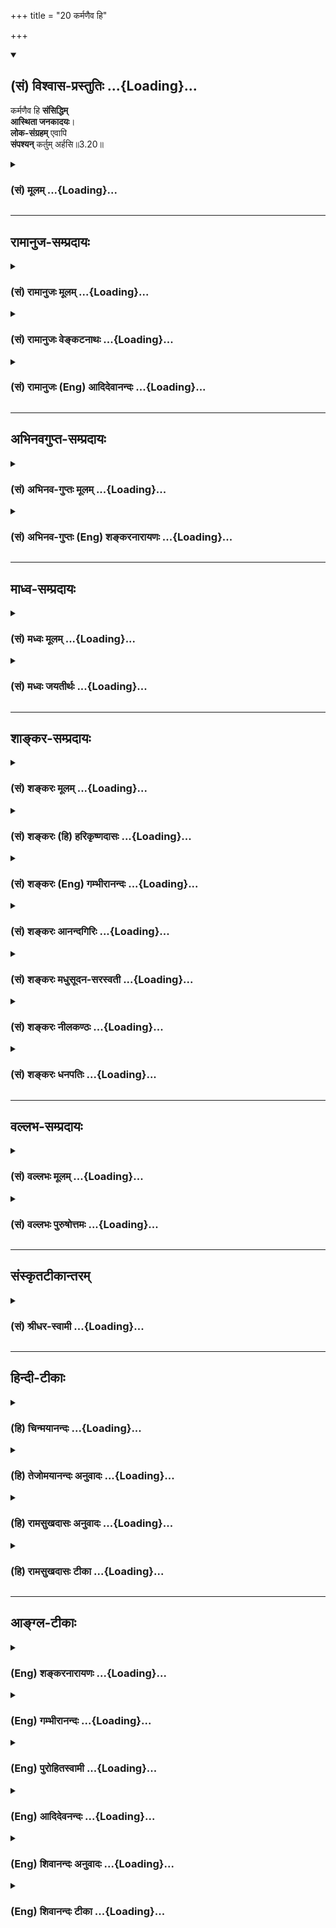 +++
title = "20 कर्मणैव हि"

+++
<div class="js_include" newlevelforh1="2" title="(सं) विश्वास-प्रस्तुतिः" unfilled url="/mahAbhAratam/vyAsaH/shlokashaH/06-bhIShma-parva/03-bhagavad-gItA-parva/saMskRtam/vishvAsa-prastutiH/03_karma-yogaH/20_karmaNaiva_hi.md">
<details open><summary><h2>(सं) विश्वास-प्रस्तुतिः ...{Loading}...</h2></summary>

कर्मणैव हि **संसिद्धिम्**  
**आस्थिता जनकादयः**।  
**लोक-संग्रहम्** एवापि  
**संपश्यन्** कर्तुम् अर्हसि॥3.20॥
</details>
</div>
<div class="js_include collapsed" newlevelforh1="3" title="(सं) मूलम्" unfilled url="/mahAbhAratam/vyAsaH/shlokashaH/06-bhIShma-parva/03-bhagavad-gItA-parva/saMskRtam/mUlam/03_karma-yogaH/20_karmaNaiva_hi.md">
<details><summary><h3>(सं) मूलम् ...{Loading}...</h3></summary>

कर्मणैव हि संसिद्धिमास्थिता जनकादयः।  
लोकसंग्रहमेवापि संपश्यन्कर्तुमर्हसि।।3.20।।
</details>
</div>


_________________
## रामानुज-सम्प्रदायः
<div class="js_include collapsed" newlevelforh1="3" title="(सं) रामानुजः मूलम्" unfilled url="/mahAbhAratam/vyAsaH/shlokashaH/06-bhIShma-parva/03-bhagavad-gItA-parva/saMskRtam/rAmAnujaH/mUlam/03_karma-yogaH/20_karmaNaiva_hi.md">
<details><summary><h3>(सं) रामानुजः मूलम् ...{Loading}...</h3></summary>

।।3.20।। यतो ज्ञानयोगाधिकारिणः अपि कर्मयोग एव आत्मदर्शने श्रेयान् अत एव
हि **जनकादयो** राजर्षयो ज्ञानिनाम् अग्रेसराः कर्मयोगेन **एव संसिद्धिम्
आस्थिताः** आत्मानं प्राप्तवन्तः। एवं प्रथमं मुमुक्षोः ज्ञानयोगानर्हतया
कर्मयोगाधिकारिणः कर्मयोग एव कार्यः इत्युक्त्वा ज्ञानयोगाधिकारिणः अपि
ज्ञानयोगात् कर्मयोग एव श्रेयान् इति सहेतुकम् उक्तम्। इदानीं शिष्टतया
व्यपदेश्यस्य सर्वथा कर्मयोग एव कार्य इति उच्यते **लोकसंग्रहं पश्यन् अपि
कर्म एव कर्तुम् अर्हसि।**

</details>
</div>
<div class="js_include collapsed" newlevelforh1="3" title="(सं) रामानुजः वेङ्कटनाथः" unfilled url="/mahAbhAratam/vyAsaH/shlokashaH/06-bhIShma-parva/03-bhagavad-gItA-parva/saMskRtam/rAmAnujaH/venkaTanAthaH/03_karma-yogaH/20_karmaNaiva_hi.md">
<details><summary><h3>(सं) रामानुजः वेङ्कटनाथः ...{Loading}...</h3></summary>

  
  
।।3.20।। कर्मयोगस्य ज्यायस्त्वं शिष्टानुष्ठानेनोदाह्रियते
कर्मणैवेति। हिशब्दसूचितं ज्ञानयोगाधिकारं दर्शयति राजर्षयो
ज्ञानिनामग्रेसरा इति। राजानो हि विस्तीर्णागाधमनसः तत्रापि
ऋषित्वादतीन्द्रियार्थद्रष्टारः तत्राप्यात्मविदः तत्रापि
निसर्गनिगृहीतेन्द्रियत्वात् प्रकृष्टोत्पत्तिकसत्त्वादिना च तेषामग्रगण्या
इत्यर्थः। कर्मणैव इत्येवकारो ज्ञानयोगशक्तस्यापि कर्मयोगानुपरतिपरः।
संसिद्धिशब्दस्य परमाप्नोतीत्युक्तनिदर्शनपरत्वात्आत्मानं प्राप्तवन्त
इत्युक्तम्। एवं च सति कर्मणैवेति
पूर्वप्रसक्तज्ञानयोगनैरपेक्ष्यपरमवधारणमप्युपपन्नं भवति।
उत्तरसङ्गत्यर्थमुक्तं सङ्ग्रहेणोद्गृह्णाति एवमिति। इदानीं
इत्यनेनलोकसङ्ग्रहं इत्यादिकंविद्वान्युक्तः समाचरन् 3।26
इत्यन्तमविच्छिन्नम्। सर्वथेति। लोकरक्षार्थं लोकोपप्लवजनितस्वपापेन
ज्ञानयोगादपि प्रच्यावकेनोभयभ्रष्टत्वपरिहारार्थं चेत्यर्थः। लोकसङ्ग्रहमपि
इत्यन्वये लोकसङ्ग्रहस्याप्रधानता प्रतीयेत पश्यन्नपीत्युक्ते तु
कर्मकर्तव्यतायां पूर्वोक्तहेतुभ्यो लोकसङ्ग्रहस्याधिक्यं
द्योत्येतेत्ययमन्वय उक्तः। एवकारो ज्ञानयोगव्यवच्छेदाय
कर्तुमेवार्हसीत्यन्वेतव्य इत्यभिप्रायेणोक्तं कर्मैव कर्तुमर्हसीति।
यद्वालोकसङ्ग्रहमेव इत्येवकारो लोकसङ्ग्रहस्य नैरपेक्ष्यपरःकर्मैव इति तु
प्रकरणापन्नमुक्तम्। अर्हसि इत्यनेन कर्मयोगैकानुष्ठानकारणमर्जुनस्य
वैशिष्ट्यं द्योत्यते। श्रेष्ठ इति। प्रशस्यस्य श्रः अष्टा.4।3।60
इत्यनुशासनात्प्रशस्यतम इत्यर्थः। तच्चास्य
प्रशस्यतमत्वमनुष्ठातॄणामनुविधेयानुष्ठानत्वोपयोगीति मत्वातानकृत्स्नविदो
मन्दान् कृत्स्नविन्न विचालयेत् 3।29 इति वक्ष्यमाणं
चानुसन्धायकृत्स्नशास्त्रज्ञतयाऽनुष्ठातृतया च प्रथित इत्युक्तम्।
अकृत्स्नविदोऽनुष्ठातुः कृत्स्नवित्त्वेऽप्यननुष्ठातुरुभयाकारवत्त्वेऽपि
अप्रसिद्धस्यानुविधेयानुष्ठानता नास्तीति तद्व्यवच्छेदाय पदत्रयम्। स
यत्प्रमाणं कुरुते इत्यत्रस यच्छास्त्रं प्रमाणीकरोति तदनुवर्तते लोकः
इत्यस्मिन्नर्थे तदनुवर्तनस्यतदर्थानुष्ठानरूपत्वादर्थतः पुनरुक्तिः
स्यात्। कुरुत इति चैतद्बुध्यत इत्यस्मिन्नर्थे नेतव्यम्। लोकसंग्रहमेवापि
सम्पश्यन् कर्तुमर्हसि इति पूर्ववाक्ये चकर्तुमर्हसि
इत्येतावन्मात्रमुक्तम् श्रुतिस्मृत्यादिकमपि
प्रमाणीकर्तुमर्हसीत्यनुपन्यस्तम् येन तदर्थमिदमुच्येतयद्यदाचरति
इत्यङ्गिन्यनुष्ठेयस्वरूपे निर्दिष्टे तत्प्रकारे त्वपेक्षिते बुभुत्सा
जायते अतस्तदभिधानमेवोचितमित्यभिप्रायेणयत्प्रमाणं यदङ्गयुक्तमित्युक्तम्।
प्रमाणशब्दोऽत्रावधिपरः अनुष्ठेयकर्मस्वरूपस्य चावधिरङ्गान्येव अत एव हि
विध्यन्तशब्देनेतिकर्तव्यतामुपचरन्ति।
यत्प्रमाणंयथाभूतमितियादवप्रकाशभाष्यमप्येतत्परमेव। अस्मिन्नर्थेकुरुते
इतिशब्दस्वारस्यप्रदर्शनायअनुतिष्ठतीत्युक्तम्। अन्यथाऽर्थान्तरे लक्षणा
स्यादिति भावः। यत्प्रमाणमिति निर्दिष्टविशिष्टसिद्ध्यर्थं
तच्छब्दार्थमाहतदङ्गयुक्तमिति। ननु यच्छब्देनाङ्गे निर्दिष्टे कथं
तच्छब्देनाङ्गविशिष्टपरामर्शः इत्थं यदङ्गयुक्तमनुतिष्ठति तदाचरतीत्युक्ते
तदङ्गमाचरतीत्येव शब्दवृत्तिः। अङ्गस्य चाङ्गिपृथग्भावायोगात्
अर्थतस्तदङ्गविशिष्टमिति सिद्धम्। आभिप्रायिकौ करणाकरणयोरर्थानर्थौ
प्रकाशयति अत इति। लोकानुविधेयानुष्ठानत्वादित्यर्थः। सर्वदेति
यावदात्मप्राप्तीत्यर्थः। ननु स्वयं यदि ज्ञानयोगेन मुक्तो भवति किमस्य
लोकेन सङ्गृहीतेनासङ्गृहीतेन वा इत्यत्राह अन्यथेति ज्ञानयोगाधिकार्यहमिति
कृत्वा कर्मयोगपरित्यागे सतीत्यर्थः। ज्ञानयोगादपि इत्यपिशब्द उभयभ्रष्टतां
द्योतयति।

</details>
</div>
<div class="js_include collapsed" newlevelforh1="3" title="(सं) रामानुजः (Eng) आदिदेवानन्दः" unfilled url="/mahAbhAratam/vyAsaH/shlokashaH/06-bhIShma-parva/03-bhagavad-gItA-parva/saMskRtam/rAmAnujaH/english/AdidevAnandaH/03_karma-yogaH/20_karmaNaiva_hi.md">
<details><summary><h3>(सं) रामानुजः (Eng) आदिदेवानन्दः ...{Loading}...</h3></summary>

3.20 It is also declared that Karma Yoga alone Janaka and others reached perfection. Because, Karma Yoga is the best means for securing the vision of the self even for a person who is alified for Jnana Yoga,
royal sages like Janaka and others, who are foremost among the Jnanins,
preferred Karma Yoga as the means for attaining perfection. Thus, having first declared previously that Karma Yoga must be practised by an aspirant for release who is alified for Karma Yoga alone, as he is unfit for Jnana Yoga, it was next stated with reasons that, even for one who is alified for Jnana Yoga, Karma Yoga is better than Jnana Yoga Now it is going to be declared (in verses 20-26) that Karma Yoga must be performed in every way by one who is virtuous. At least for the guidance of the world, you should do work even if there is no need of it for yourself.

</details>
</div>


_________________
## अभिनवगुप्त-सम्प्रदायः
<div class="js_include collapsed" newlevelforh1="3" title="(सं) अभिनव-गुप्तः मूलम्" unfilled url="/mahAbhAratam/vyAsaH/shlokashaH/06-bhIShma-parva/03-bhagavad-gItA-parva/saMskRtam/abhinava-guptaH/mUlam/03_karma-yogaH/20_karmaNaiva_hi.md">
<details><summary><h3>(सं) अभिनव-गुप्तः मूलम् ...{Loading}...</h3></summary>

।।3.20।। कर्मणैवेति। तदत्र कर्म कुर्वतामपि सिद्धौ जनकादयो दृष्टान्ताः।

</details>
</div>
<div class="js_include collapsed" newlevelforh1="3" title="(सं) अभिनव-गुप्तः (Eng) शङ्करनारायणः" unfilled url="/mahAbhAratam/vyAsaH/shlokashaH/06-bhIShma-parva/03-bhagavad-gItA-parva/saMskRtam/abhinava-guptaH/english/shankaranArAyaNaH/03_karma-yogaH/20_karmaNaiva_hi.md">
<details><summary><h3>(सं) अभिनव-गुप्तः (Eng) शङ्करनारायणः ...{Loading}...</h3></summary>

3.20 Karman=aiva etc. Therefore, janaka and others are examples for the
fact that emancipation is even for those who perform action.

</details>
</div>


_________________
## माध्व-सम्प्रदायः
<div class="js_include collapsed" newlevelforh1="3" title="(सं) मध्वः मूलम्" unfilled url="/mahAbhAratam/vyAsaH/shlokashaH/06-bhIShma-parva/03-bhagavad-gItA-parva/saMskRtam/madhvaH/mUlam/03_karma-yogaH/20_karmaNaiva_hi.md">
<details><summary><h3>(सं) मध्वः मूलम् ...{Loading}...</h3></summary>

।।3.20।। आचारोऽप्यस्तीत्याह कर्मणैवेति। कर्मणा सह कर्म कुर्वन्त
एवेत्यर्थः। कर्म कृत्वैव ततो ज्ञानं प्राप्य वा न तु ज्ञानं विना
प्रसिद्धं हि तेषां ज्ञानित्वं भारतादिषु। तमेवं विद्वानमृत इह भवति
नृ.पू.उ.1।6 इत्यादिश्रुतिभ्यश्च। अत्रापि कर्मणां ज्ञानसाधनत्वोक्तेश्च
बुद्धियुक्ता इति। गत्यन्तरं च नान्यः पन्थाः श्वे.उ.3।8 इत्यस्त नास्ति
इतरेषां ज्ञानद्वाराऽप्यविरोधः। यत्र च तीर्थाद्येव
मुक्तिसाधनमुच्यतेब्रह्मज्ञानेन वा मुक्तिः प्रयागमरणेन वा। अथवा
स्नानमात्रेण गोमत्यां कृष्णसन्निधौ इत्यादौ तत्र पापादिमुक्तिः स्तुतिपरता
च। तत्रापि हि कुत्रचिद्ब्रह्मज्ञानसाधनत्वमेवोच्यते। अन्यथा मुक्तिं
निषिध्यब्रह्मज्ञानं विना मुक्तिर्न कथञ्चिदपीष्यते। प्रयागादेस्तु या
मुक्तिर्ज्ञानोपायत्वमेव हि इत्यादौ। न च तीर्थस्तुतिवाक्यानि
तत्प्रस्तावेऽप्युक्तं ज्ञाननियमं घ्नन्ति। यथा कञ्चिद्दक्षं भृत्यं
प्रत्युक्तानिअयमेव हि राजा किं राज्ञा इत्यादीनि। यथाऽऽह भगवान् यानि
तीर्थादिवाक्यानि कर्मादिविषयाणि च। स्तावकान्येव तानि स्युरज्ञानां
मोहकानि वा। भवेन्मोक्षस्तु मद्दृष्टेर्नान्यथा तु कथञ्चन इति नारदीये।
अतोऽपरोक्षज्ञानादेव मोक्षः। कर्म तु तत्साधनमेव।

</details>
</div>
<div class="js_include collapsed" newlevelforh1="3" title="(सं) मध्वः जयतीर्थः" unfilled url="/mahAbhAratam/vyAsaH/shlokashaH/06-bhIShma-parva/03-bhagavad-gItA-parva/saMskRtam/madhvaH/jayatIrthaH/03_karma-yogaH/20_karmaNaiva_hi.md">
<details><summary><h3>(सं) मध्वः जयतीर्थः ...{Loading}...</h3></summary>

।।3.20।। कर्मण एव मुक्तिसाधनत्वमुच्यत इत्यन्यथाप्रतीतिनिरासायकर्मणैव हि
इत्यस्य तात्पर्यं तावदाह **आचारोऽपीति**। विहितस्य कर्मणः कर्तव्यतायां
प्रमाणमिति शेषः। अपिः पूर्वोक्तहेतुसमुच्चये। कर्मण एव मोक्षकारणत्वं
तृतीययोच्यत इतिप्रतीतिनिरासाय व्याचष्टे **कर्मणेति**। नन्वेवं सहयोगे
तृतीयायां व्याख्यायमानायां जनकादयः कर्मणा सहैव मुक्तिमास्थिता इति
वाक्यार्थः स्यात्। न चायं युक्तःपुत्रेण सहैवागतः पिता इत्यत्र यथा
पुत्रस्याप्यागमनान्वयः प्रतीयते तथा कर्मणोऽपि मुक्तिमास्थितत्वस्य
प्रसङ्गादित्यत आह **कर्मेति**। यद्यपि श्रूयमाणक्रियायां सहयोगो नोपपद्यते
तथाप्यध्याहृतावान्तरक्रियायामुपपद्यत एव। ततश्च यथासहैव दशभिः
पुत्रैर्भारं वहति गर्दभी इत्यत्र दशभिः पुत्रैः सहैव वर्तमानाऽप्येकैव
भारं वहतीत्यर्थः तथाऽत्रापि कर्मणा सहैव वर्तमानाः कर्म कुर्वन्त
एवेत्यर्थ उपपद्यत इति भावः। द्विधाऽपि सहयोगमभिप्रेत्य समासविधौ
पाणिनिरविशेषमभाणीत्तेन सहेति तुल्ययोगे अष्टा.2।2।28 इति। कर्मसाहित्यं च
मुक्तावानन्दवृद्ध्यर्थमिति ज्ञातव्यम्। उपपदविभक्तेःकारकविभक्तिर्बलीयसी
इति चेत् सत्यम् वक्ष्यमाणबाधात्तत्परिग्रहोपपत्तेः। अस्तु वा करणे तृतीया
तथापिलाङ्गलेन वयं जीवामः इतिवत्पारम्पर्येण कर्मणो मुक्तौ कारणत्वमित्याह
**कर्मेति**। सिद्धिमास्थिता इति वेत्यर्थः। सिद्धिशब्दो ज्ञानार्थः
वेत्यस्याप्युपलक्षणमेतत्। यथाप्रतीतार्थः किं न स्यात् इत्यत आह **न
त्विति**। ज्ञाने विना केवलेन कर्मणा जनकादयः सिद्धिं गता इत्यर्थस्तु
नेत्यर्थः। **प्रसिद्धं हीति**। हिशब्दो हेतौ। अस्तु तेषां ज्ञानित्वं
मुक्तौ तु कर्मैव कारणमित्यत आह **तमेव**मिति। अत्रापि गीतायामपिकर्मजं
बुद्धियुक्ता हि 2।51 इत्यादावित्यर्थः। प्राग्ज्ञानात् ज्ञानसाधनं
पश्चान्मुक्तिसाधनं इति समुच्चयवादिनां मतं न तु केवलकर्मवादिनाम्। न चात्र
प्रमाणमप्यस्ति। ननु यथा मोक्षस्य ज्ञानसाध्यत्वे तमेवं
नृ.पू.उ.1।6तै.आ.3।1।3 इत्याद्यागमाः सन्ति। तथा कर्मसाध्यत्वेऽपि
अपामसोममृता अभूम् ऋक्सं.6।4।11अ.शिर.उ.3 इत्यादयो विद्यन्ते तत्कथं निर्णय
इत्यतः सावकाशत्वनिरवकाशत्वबलादित्याह **गत्यन्तरं चे**ति। ज्ञानद्वारेति
व्याख्यानेऽपीत्यर्थः। ननु कर्मवाक्यान्यपि ब्रह्मज्ञानेन वेत्यादीनि
निरवकाशानि सन्ति तत्र ब्रह्मज्ञानसमानकक्ष्यतया
तीर्थस्नानादेरुक्तत्वेनोक्तव्याख्यानायोगात्। अतः पुनरनिर्णय
एवेत्याशङ्क्य तेषामपि सावकाशत्वमाह **यत्रेति**। **तीर्थादीति**
तत्स्नानादीत्यर्थः। पापादिमुक्तिर्मुक्तिशब्दार्थ इत्यर्थः। न च सर्वत्र
मुक्तिशब्द एवास्ति संसारमुक्तिरित्यादेरपि सम्भवात् अतो गत्यन्तरमप्याह
**स्तुतीति**। प्रशस्तत्वोपलक्षणेत्यर्थः प्रशस्तत्वसादृश्येन गौणी वा।
दुष्टजनव्यामोहनार्थत्वस्याप्युपलक्षणमेतत्। कुत एतत्कल्प्यते इत्यत आह
**तत्रापी**ति। यत्र तीर्थस्नानादिकं मुक्तिसाधनमुच्यते तत्रैव प्रस्तावे
साधनत्वं तीर्थस्नानादीनाम्। अन्यथा ज्ञानं विना या
मुक्तिर्यन्मुक्तिसाधनत्वं वाक्यताविशेषाद्ब्रह्मज्ञानेन वेत्यादिभिरेव
ब्रह्मज्ञानं विनेत्यादीनां बाधः किं न स्यात् इत्यत आह **न चे**ति।
असाधारणसाधारणप्रसङ्गोक्तत्वादिनेति भावः। अत्र दृष्टान्तमाह **यथेति**।
**इत्यादीनि** नायं राजा किन्तु भृत्य एवेत्यादीनि
तत्प्रस्तावेऽप्युक्तानि। न निघ्नन्तीति शेषः। आगमसिद्धा चेयं
व्यवस्थेत्याह **यथे**ति। मद्दृष्टेरित्येतदर्थप्रतिपत्त्यर्थं
भगवानित्युक्तम्। तीर्थादिवाक्यानीति तीर्थस्नानक्षेत्रवासादीनां
मोक्षसाधनत्ववाक्यानीत्यर्थः। कर्मेति यज्ञादेर्ग्रहणम्। आदिपदेन ध्यानादेः
सङ्ग्रहः। पूर्ववदर्थः। अज्ञानां सम्यग्ज्ञानायोग्यानाम्। उपसंहरति **अत**
इति।

</details>
</div>


_________________
## शाङ्कर-सम्प्रदायः
<div class="js_include collapsed" newlevelforh1="3" title="(सं) शङ्करः मूलम्" unfilled url="/mahAbhAratam/vyAsaH/shlokashaH/06-bhIShma-parva/03-bhagavad-gItA-parva/saMskRtam/shankaraH/mUlam/03_karma-yogaH/20_karmaNaiva_hi.md">
<details><summary><h3>(सं) शङ्करः मूलम् ...{Loading}...</h3></summary>

।।3.20।। **कर्मणैव हि** यस्मात् पूर्वे क्षत्रियाः विद्वांसः
**संसिद्धिं** मोक्षं गन्तुम् **आस्थिताः** प्रवृत्ताः। के **जनकादयः**
जनकाश्वपतिप्रभृतयः। यदि ते प्राप्तसम्यग्दर्शनाः ततः लोकसंग्रहार्थं
प्रारब्धकर्मत्वात् कर्मणा सहैव असंन्यस्यैव कर्म संसिद्धिमास्थिता
इत्यर्थः। अथ अप्राप्तसम्यग्दर्शनाः जनकादयः तदा कर्मणा
सत्त्वशुद्धिसाधनभूतेन क्रमेण संसिद्धिमास्थिता इति व्याख्येयः श्लोकः। अथ
मन्यसे पूर्वैरपि जनकादिभिः अजानद्भिरेव कर्तव्यं कर्म कृतम् तावता
नावश्यमन्येन कर्तव्यं सम्यग्दर्शनवता कृतार्थेनेति तथापि
प्रारब्धकर्मायत्तः **त्वं लोकसंग्रहम् एव अपि** लोकस्य
उन्मार्गप्रवृत्तिनिवारणं लोकसंग्रहः तमेवापि प्रयोजनं **संपश्यन् कर्तुम्
अर्हसि**।। लोकसंग्रहः किमर्थं कर्तव्य इत्युच्यते

</details>
</div>
<div class="js_include collapsed" newlevelforh1="3" title="(सं) शङ्करः (हि) हरिकृष्णदासः" unfilled url="/mahAbhAratam/vyAsaH/shlokashaH/06-bhIShma-parva/03-bhagavad-gItA-parva/saMskRtam/shankaraH/hindI/harikRShNadAsaH/03_karma-yogaH/20_karmaNaiva_hi.md">
<details><summary><h3>(सं) शङ्करः (हि) हरिकृष्णदासः ...{Loading}...</h3></summary>

।।3.20।। एक और भी कारण है क्योंकि पहले जनकअश्वपति प्रभृति विद्वान्
क्षत्रिय लोग कर्मोंद्वारा ही मोक्षप्राप्तिके लिये प्रवृत्त हुए थे। यहाँ
इस श्लोककी व्याख्या इस प्रकार करनी चाहिये कि यदि वे जनकादि यथार्थ
ज्ञानको प्राप्त हो चुके थे तब तो वे प्रारब्धकर्मा होनेके कारण
लोकसंग्रहके लिये कर्म करते हुए ही अर्थात् संन्यास ग्रहण किये बिना ही परम
सिद्धिको प्राप्त हुए और यदि वे जनकादि यथार्थ ज्ञानको प्राप्त नहीं थे तो
वे अन्तःकरणकी शुद्धिके साधनरूप कर्मोंसे क्रमशः परम सिद्धिको प्राप्त हुए।
यदि तू यह मानता हो कि आत्मतत्त्वको न जाननेवाले जनकादि पूर्वजोंद्वारा
कर्तव्यकर्म किये गये हैं इससे यह नहीं हो सकता कि दूसरे आत्मज्ञानी
कृतार्थ पुरुषोंको भी कर्म अवश्य करने चाहिये। तो भी तू प्रारब्धकर्मके
अधीन है इसलिये तुझे लोकसंग्रहकी तरफ देखकर भी अर्थात् लोगोंकी उलटे
मार्गमें जानेवाली प्रवृत्तिको निवारण करनारूप जो लोकसंग्रह है उस
लोकसंग्रहरूप प्रयोजनको देखते हुए भी कर्म करना चाहिये।

</details>
</div>
<div class="js_include collapsed" newlevelforh1="3" title="(सं) शङ्करः (Eng) गम्भीरानन्दः" unfilled url="/mahAbhAratam/vyAsaH/shlokashaH/06-bhIShma-parva/03-bhagavad-gItA-parva/saMskRtam/shankaraH/english/gambhIrAnandaH/03_karma-yogaH/20_karmaNaiva_hi.md">
<details><summary><h3>(सं) शङ्करः (Eng) गम्भीरानन्दः ...{Loading}...</h3></summary>

3.20 Hi, for; in the olden days, the leaned Ksatriyas, janakadayah,
Janaka and others such as Asvapati; asthitah, strove to attain;
samsiddim, Liberation; karmana eva, through action itself. If it be that
they were possessed of the fullest realization, then the meaning is that
they remained established in Liberation whlile continuing, because of
past momentum, to be associated with action itself-without renouncing
it-with a veiw to preventing mankind from going astray. Again, if (it be
that) Janaka and others had not attained fullest realization, then, they
gradually became established in Liberation through action which is a
means for the purification of the mind. The verse is to be explained
thus. On the other hand, if you think, 'Obligatory duty was performed
even by Janaka and others of olden days who were surely unenlightened.
\[Ajanadbhih: This is also translated as, 'surely because they were
unenlightened'.-Tr.\] There by it does not follow that action has to be
undertaken by somody else who has the fullest enlightenment and has
reached his Goal', nevertheless, tvam, you, who are under the influence
of past actions; arhasi, ought; kartum, to perform (your duties);
sampasyan api, keeping also in view; loka-sangraham, \[V.S.A gives the
meanings of the phrase as 'the welfare of the world', and 'propitiation
of mankind'.-Tr. \] the prevention of mankind from going astray; even
that purpose. By whom, and how, is mankind to be prevented from going
astray; That is being stated: \[In Ast. this introductory sentence is as
follows:loka-samgrahah kimartham kartavyam iti ucyate.-Tr.\]

</details>
</div>
<div class="js_include collapsed" newlevelforh1="3" title="(सं) शङ्करः आनन्दगिरिः" unfilled url="/mahAbhAratam/vyAsaH/shlokashaH/06-bhIShma-parva/03-bhagavad-gItA-parva/saMskRtam/shankaraH/AnandagiriH/03_karma-yogaH/20_karmaNaiva_hi.md">
<details><summary><h3>(सं) शङ्करः आनन्दगिरिः ...{Loading}...</h3></summary>

।।3.20।। यद्यपि जितेन्द्रियोऽपि विवेकी श्रवणादिभिरजस्रं ब्रह्मणि
निष्ठातुं शक्नोति तथापि क्षत्रियेण त्वया विहितं कर्म न त्याज्यमित्याह
**यस्माच्चेति।** तस्मात्त्वमपि कर्म कर्तुमर्हसीति संबन्धः। इतोऽपि त्वया
विहितं कर्म कर्तव्यमित्याह **लोकेति।** पूर्वार्धं विभजते **कर्मणैवेति।**
कथं जनकादीनां कर्मणा संसिद्धिप्राप्तिरुच्यते कर्मत्यजां हि
सम्यग्दर्शनवतां प्रसिद्धा संसिद्धिरिति। तत्र किं जनकादयोऽपि
प्राप्तसम्यग्दर्शनाः स्युरुताप्राप्तसम्यग्दर्शना भवेयुरिति विकल्प्य
प्रथमं प्रत्याह **यदीति।** लोकसंग्रहार्थं कर्मणा सहैव संसिद्धिमास्थिता
इति संबन्धः। कर्मणा सहैवेत्येतद्व्याकरोति **असंन्यस्यैव कर्मेति।** तत्र
हेतुमाह **प्रारब्धेति।** जनकादीनां सत्यपि ज्ञानित्वे
प्रारब्धकर्मवशात्कर्मापरित्यज्यैव लोकसंग्रहार्थं प्रवर्तमानानां
ज्ञानमाहात्म्यादुपपन्ना संसिद्धिरित्यर्थः। द्वितीयमनूद्य
पूर्वार्धेनैवोत्तरमाह **अथेत्यादिना।**
द्वितीयार्धव्यावर्त्यामाशङ्कामुत्थापयति **अथेति।** अज्ञेनाकृतार्थेन कृतं
कर्मेत्येतावता ज्ञानवता कृतकृत्येन न तत्कर्तव्यमित्युक्तमङ्गीकरोति
**तथापीति।** तर्हि मयापि ज्ञानवता कृतार्थेन कर्म न
कर्तव्यमित्याशङ्क्यार्जुनस्य कर्तव्यमेव कर्मेत्युत्तरार्धव्याख्यानेन
कथयति **प्रारब्धेति।**

</details>
</div>
<div class="js_include collapsed" newlevelforh1="3" title="(सं) शङ्करः मधुसूदन-सरस्वती" unfilled url="/mahAbhAratam/vyAsaH/shlokashaH/06-bhIShma-parva/03-bhagavad-gItA-parva/saMskRtam/shankaraH/madhusUdana-sarasvatI/03_karma-yogaH/20_karmaNaiva_hi.md">
<details><summary><h3>(सं) शङ्करः मधुसूदन-सरस्वती ...{Loading}...</h3></summary>

।।3.20।। ननु विविदिषोरपि ज्ञाननिष्ठाप्राप्त्यर्थं
श्रवणमनननिदिध्यासनानुष्ठानाय सर्वकर्मत्यागलक्षणः संन्यासो विहितः। तथाच न
केवलं ज्ञानिन एव कर्मानधिकारः किंतु ज्ञानार्थिनोऽपि विरक्तस्य। तथाच
मयापि विरक्तेन ज्ञानार्थिना कर्माणि हेयान्येवेत्यर्जुनाशङ्कां
क्षत्रियस्य संन्यासानधिकारप्रतिपादनेनापनुदति भगवान्। जनकादयो
जनकाजातशत्रुप्रभृतयः श्रुतिस्मृतिपुराणप्रसिद्धाः क्षत्रिया विद्वांसोऽपि
कर्मणैव सह नतु कर्मत्यागेन सह संसिद्धिं श्रवणादिसाध्यां
ज्ञाननिष्ठामास्थिताः प्राप्ताः। हि यस्मादेवं तस्मात्त्वमपि क्षत्रियो
विविदिषुर्विद्वान्वा कर्म कर्तुमर्हसीत्यनुषङ्गः। ब्राह्मणाः
पुत्रैषणायाश्च वित्तैषणायाश्च लोकैषणायाश्च व्युत्थायाथ भिक्षाचर्यं
चरन्ति इति संन्यासविधायके वाक्ये ब्राह्मणत्वस्य
विवक्षितत्वात्स्वाराज्यकामो राजा राजसूयेन यजेत इत्यत्र
क्षत्रियत्ववत्चत्वार आश्रमा ब्राह्मणस्य त्रयो राजन्यस्य द्वौ वैश्यस्य
इति च स्मृतेः। पुराणेऽपिमुखजानामयं धर्मो यद्विष्णोर्लिङगधारणम्।
बाहुजातोरुजातानां नायं धर्मः प्रशस्यते।। इति क्षत्रियवैश्ययोः
संन्यासाभाव उक्तः। तस्माद्युक्तमेवोक्तं भगवताकर्मणैव हि संसिद्धिमास्थिता
जनकादय इति। सर्वे राजाश्रिता धर्मा राजा धर्मस्य धारकः
इत्यादिस्मृतेर्वर्णाश्रमधर्मप्रवर्तकत्वेनापि क्षत्रियोऽवश्यं कर्म
कुर्यादित्याह लोकेति। लोकानां स्वे स्वे धर्मे
प्रवर्तनमुन्मार्गान्निवर्तनं च लोकसंग्रहस्तं
पश्यन्नपिशब्दाज्जनकादिशिष्टाचारमपि पश्यन्कर्म कर्तुमर्हस्येवेत्यन्वयः।
क्षत्रियजन्मप्रापकेण कर्मणारब्धशरीरस्त्वं विद्वानपि
जनकादिवत्प्रारब्धकर्मबलेन लोकसंग्रहार्थं कर्म कर्तुं योग्यो भवसि नतु
त्युक्तं ब्राह्मणजन्मालाभादित्यभिप्रायः। एतादृशभगवदभिप्रायविदा भगवता
भाष्यकृता ब्राह्मणस्यैव संन्यासो नान्यस्येति निर्णीतम्। वार्तिककृता तु
प्रौढिवादमात्रेण क्षत्रियवैश्ययोरपि संन्यासोऽस्तीत्युक्तमिति
द्रष्टव्यम्।

</details>
</div>
<div class="js_include collapsed" newlevelforh1="3" title="(सं) शङ्करः नीलकण्ठः" unfilled url="/mahAbhAratam/vyAsaH/shlokashaH/06-bhIShma-parva/03-bhagavad-gItA-parva/saMskRtam/shankaraH/nIlakaNThaH/03_karma-yogaH/20_karmaNaiva_hi.md">
<details><summary><h3>(सं) शङ्करः नीलकण्ठः ...{Loading}...</h3></summary>

।।3.20 3.21।। अत्र शिष्टाचारं प्रमाणयति **कर्मणेति।** कर्मणैव सह
संसिद्धिं श्रवणादिसाध्यां ज्ञाननिष्ठां गन्तुमास्थिताः प्रवृत्ता
जनकादयस्त्वादृशाः क्षत्रियाः न तु संन्यासेन। ननु शुद्धचित्तस्य मम नास्ति
कर्मापेक्षेत्याशङ्क्याह **लोकेति।** लोकस्य संग्रहः स्वधर्मे प्रवर्तनम्।
ननु स्वप्रयोजनाभावेऽपि केवलं लोकसंग्रहार्थं चेत्कर्म कर्तव्यं तदा
विदुषां ब्राह्मणानामपि संन्यासो न स्यात्। यतीनेव
संन्यासधर्मान्ग्राहयितुं तेषां संन्यास इति चेत् अर्जुनेऽपि न
तद्दंडवारितमस्ति। ननु क्षत्रियस्य संन्यासेऽधिकारो नास्तीति चेत्
लिङ्गधारणेऽधिकाराभावेऽपि भरतऋषभादिवद्विक्षेपकर्मत्यागमात्रेऽधिकारात्।
वार्तिकेसर्वाधिकारविच्छेदि ज्ञानं चेदभ्युपेयते। कुतोऽधिकारनियमो
व्युत्थाने क्रियते बलात्। इति विद्वत्संन्यासे क्षत्रियादेरप्यधिकारस्य
साधितत्वात्। अतो लोकसंग्रहो न मुख्यं कर्मप्रयोजनमिति चेत्सत्यम्। न मे
पार्थास्ति कर्तव्यम् इति स्वदृष्टान्तेनाधिकारिकत्वादर्जुन एवैवं
नियोज्यते न क्षत्रियमात्रमिति तुष्यतु भवान्।

</details>
</div>
<div class="js_include collapsed" newlevelforh1="3" title="(सं) शङ्करः धनपतिः" unfilled url="/mahAbhAratam/vyAsaH/shlokashaH/06-bhIShma-parva/03-bhagavad-gItA-parva/saMskRtam/shankaraH/dhanapatiH/03_karma-yogaH/20_karmaNaiva_hi.md">
<details><summary><h3>(सं) शङ्करः धनपतिः ...{Loading}...</h3></summary>

।।3.20।। हि यस्माच्च जनकादयो जनकाश्चपतिप्रभृतयः पूर्वेणैव शुद्धसत्त्वाः
सन्तः संसिद्धिं सम्यग्ज्ञानं प्राप्ता इत्यर्थः। यद्यपि त्वं
सभ्यग्ज्ञानिनमेवात्मानं मन्यसे तथापि कर्माचरणं भद्रमेवेत्याह क्षत्रियाः
कर्मणैव संसिद्धिं मोक्षं गन्तुमास्थिताः प्रवृत्ताः श्रवणादिसाध्यां
ज्ञाननिष्ठां प्राप्ता इति वा। इदं व्याख्यानं परमाप्नोति पूरुष इति
पूर्वोक्तानुगुणमत आचार्यैः परित्यक्तम्। यदि प्राप्तसम्यग्दर्शनास्तर्हि
लोकसंग्रहार्थं प्रारब्धकर्मत्वात्कर्मणा
सहैवासंन्यस्यैवाथाप्राप्तसम्यगदर्शनास्तदा कर्मणा चित्तशुद्धिसाधनभूतेन
कर्मणेत्यर्थः। पूर्वैरप्यज्ञानद्भिरेव कर्तव्यं कर्मं कृतमतो नावश्यमन्येन
तत्त्वज्ञेन कृतार्थेन कर्तव्यमिति चेत्तथापि प्रारब्धकर्माधीनस्त्वं
लोकस्योन्मार्गप्रवृत्तिनिवारणं लोकसंग्रहस्तमेवापि प्रयोजनं संपश्यन
कर्तुमर्हसीत्यर्थः।

</details>
</div>


_________________
## वल्लभ-सम्प्रदायः
<div class="js_include collapsed" newlevelforh1="3" title="(सं) वल्लभः मूलम्" unfilled url="/mahAbhAratam/vyAsaH/shlokashaH/06-bhIShma-parva/03-bhagavad-gItA-parva/saMskRtam/vallabhaH/mUlam/03_karma-yogaH/20_karmaNaiva_hi.md">
<details><summary><h3>(सं) वल्लभः मूलम् ...{Loading}...</h3></summary>

।।3.20।। अत्र सदाचारं प्रमाणयति कर्मणैवेति। जनकादयः कर्मणैव
जीवन्मुक्तदशामास्थिताः। संयोगपृथक्त्वन्यायेनोभयसाधकेन कर्मणा
ज्ञानसंसिद्धिं वाऽऽस्थिता इति। तद्वत् सिद्धत्वाभिमानेऽपि तव कर्म
कर्त्तंव्यमेवायाति। लोकसङ्ग्रहार्थमपि तं पश्यन् कर्त्तुंमर्हसि।

</details>
</div>
<div class="js_include collapsed" newlevelforh1="3" title="(सं) वल्लभः पुरुषोत्तमः" unfilled url="/mahAbhAratam/vyAsaH/shlokashaH/06-bhIShma-parva/03-bhagavad-gItA-parva/saMskRtam/vallabhaH/puruShottamaH/03_karma-yogaH/20_karmaNaiva_hi.md">
<details><summary><h3>(सं) वल्लभः पुरुषोत्तमः ...{Loading}...</h3></summary>

  
  
।।3.20।। एवमनासक्ताः कर्मकर्तारो मोक्षं प्राप्ताः इत्याह कर्मणैवेति। हीति
निश्चयेन कर्मणा अनासक्तकर्मणा जनकादयः संसिद्धिं मुक्तिमास्थिताः
प्राप्तवन्तः। जनकादयस्तु न साक्षात्त्वां प्रपन्ना इत्यनासक्त्यापि तेषां
करणं युक्तम्। न तु मम त्वां प्रपन्नस्योचितमित्याशङ्क्याह लोकसङ्ग्रहमिति।
लोकसङ्ग्रहमपि सम्पश्यन् कर्तुमेवार्हसि। अत्रायं भावः यद्यपि मद्भक्तस्य
नावश्यकं तथापि मदाज्ञया लोकसङ्ग्राहार्थं कर्तुमेवार्हसि न तु
तज्जनितसिद्ध्यर्थम्। अयमेवार्थ एवकारेण विविच्यते।  
  

</details>
</div>


_________________
## संस्कृतटीकान्तरम्
<div class="js_include collapsed" newlevelforh1="3" title="(सं) श्रीधर-स्वामी" unfilled url="/mahAbhAratam/vyAsaH/shlokashaH/06-bhIShma-parva/03-bhagavad-gItA-parva/saMskRtam/shrIdhara-svAmI/03_karma-yogaH/20_karmaNaiva_hi.md">
<details><summary><h3>(सं) श्रीधर-स्वामी ...{Loading}...</h3></summary>

।।3.20।। अत्र सदाचारं प्रमाणयति **कर्मणैवेति।** **कर्मलोकसंग्रहमिति।**
लोकस्य संग्रहः स्वधर्मे प्रवर्तनं मया कर्मणि कृते जनः सर्वोऽपि करिष्यति
अन्यथा ज्ञानिदृष्टान्तेनाज्ञः कर्म त्यजेदित्येवं लोकरक्षणमपि
तावत्प्रयोजनं पश्यन्कर्म कर्तुमेवार्हसि नतु त्यक्तुमित्यर्थः।

</details>
</div>


_________________
## हिन्दी-टीकाः
<div class="js_include collapsed" newlevelforh1="3" title="(हि) चिन्मयानन्दः" unfilled url="/mahAbhAratam/vyAsaH/shlokashaH/06-bhIShma-parva/03-bhagavad-gItA-parva/hindI/chinmayAnandaH/03_karma-yogaH/20_karmaNaiva_hi.md">
<details><summary><h3>(हि) चिन्मयानन्दः ...{Loading}...</h3></summary>

।।3.20।। प्राचीन काल में जनक और अश्वपति आदि ज्ञानी राजाओं ने भी कर्म
द्वारा संसिद्धि प्राप्त की थी। कर्मयोग के द्वारा सम्यक् ज्ञानपूर्वक
अनासक्ति और अर्पण की भावना से कर्म करते हुए वे बन्धनों से मुक्त हो गये।
सेवा के पवित्र जीवन को जी कर जगत् के लिये उन्होंने एक आदर्श स्थापित
किया। श्रीकृष्ण का कहना है कि अर्जुन पर भी जन्मजात राजकुमार होने के कारण
प्रजा तथा धर्म के रक्षण का उत्तरदायित्व था जिसका निर्वाह करना उसका
कर्तव्य था। प्रारब्धवशात् आसन्न युद्ध से पलायन न करके कर्तव्य का सम्मान
करते हुए उसको कुशलतापूर्वक युद्ध करना चाहिए। उसकी बन्धनकारक वासनाओं के
क्षय का एक मात्र यही उपाय था। राजपरिवार में जन्म लेने के कारण सामान्य
व्यक्ति की अपेक्षा अर्जुन पर समाज रक्षण का उत्तरदायित्व अधिक था। इसलिए
उस समय उसे युद्ध रूप कर्तव्य का निर्वाह करना अत्यावश्यक था। मरुस्थल में
लता उत्पन्न नहीं होती। प्रकृति के नियमानुसार प्रत्येक प्राणी अपने लिए
अनुकूल वातावरण में ही स्वयं को उपयुक्त पाता है। इस दृष्टि से अर्जुन का
जन्म क्षत्रिय राज परिवार में हुआ तो स्वाभाविक है वही उसके लिये अनुकूल
रहा होगा। संकटों और शत्रुओं का साहसपूर्वक सामना करने और समाज में शांति
और विकास के लिये प्रयत्न करने के जीवन के लिए वह योग्य था। लोक संग्रह
क्यों करना चाहिये इसका उत्तर है

</details>
</div>
<div class="js_include collapsed" newlevelforh1="3" title="(हि) तेजोमयानन्दः अनुवादः" unfilled url="/mahAbhAratam/vyAsaH/shlokashaH/06-bhIShma-parva/03-bhagavad-gItA-parva/hindI/tejomayAnandaH/anuvAdaH/03_karma-yogaH/20_karmaNaiva_hi.md">
<details><summary><h3>(हि) तेजोमयानन्दः अनुवादः ...{Loading}...</h3></summary>

।।3.20।। जनकादि (ज्ञानी जन) भी कर्म द्वारा ही संसिद्धि को प्राप्त हुये
लोक संग्रह (लोक रक्षण) को भी देखते हुये; तुम कर्म करने योग्य हो।।

</details>
</div>
<div class="js_include collapsed" newlevelforh1="3" title="(हि) रामसुखदासः अनुवादः" unfilled url="/mahAbhAratam/vyAsaH/shlokashaH/06-bhIShma-parva/03-bhagavad-gItA-parva/hindI/rAmasukhadAsaH/anuvAdaH/03_karma-yogaH/20_karmaNaiva_hi.md">
<details><summary><h3>(हि) रामसुखदासः अनुवादः ...{Loading}...</h3></summary>

।।3.20।। राजा जनक-जैसे अनेक महापुरुष भी कर्मके द्वारा ही परमसिद्धिको
प्राप्त हुए हैं। इसलिये लोकसंग्रहको देखते हुए भी तू (निष्कामभावसे) कर्म
करनेके योग्य है।

</details>
</div>
<div class="js_include collapsed" newlevelforh1="3" title="(हि) रामसुखदासः टीका" unfilled url="/mahAbhAratam/vyAsaH/shlokashaH/06-bhIShma-parva/03-bhagavad-gItA-parva/hindI/rAmasukhadAsaH/TIkA/03_karma-yogaH/20_karmaNaiva_hi.md">
<details><summary><h3>(हि) रामसुखदासः टीका ...{Loading}...</h3></summary>

।।3.20।।***व्याख्या--*'कर्मणैव हि संसिद्धिमास्थिता जनकादयः'--'**आदि' पद
'प्रभृति' (आरम्भ) तथा 'प्रकार' दोनोंका वाचक माना जाता है। यदि यहाँ आये
'आदि' पदको 'प्रभृति' का वाचक माना जाय तो **'जनकादयः'** पदका अर्थ
होगा--जिनके आदि-(आरम्भ-) में राजा जनक हैं अर्थात् राजा जनक तथा उनके
बादमें होनेवाले महापुरुष। परन्तु यहाँ ऐसा अर्थ मानना ठीक नहीं प्रतीत
होता; क्योंकि राजा जनकसे पहले भी अनेक महापुरुष कर्मोंके द्वारा
परमसिद्धिको प्राप्त हो चुके थे; जैसे सूर्य, वैवस्वत मनु, राजा इक्ष्वाकु
आदि (गीता 4। 12)। इसलिये यहाँ 'आदि' पदको 'प्रकार' का वाचक मानना ही उचित
है, जिसके अनुसार **'जनकादयः'**पदका अर्थ है--राजा जनक-जैसे गृहस्थाश्रममें
रहकर निष्कामभावसे सब कर्म करते हुए परमसिद्धिको प्राप्त हुए महापुरुष, जो
राजा जनकसे पहले तथा बादमें (आजतक) हो चुके हैं। कर्मयोग बहुत पुरातन योग
है, जिसके द्वारा राजा जनक-जैसे अनेक महापुरुष परमात्माको प्राप्त हो चुके
हैं। अतः वर्तमानमें तथा भविष्यमें भी यदि कोई कर्मयोगके द्वारा परमात्माको
प्राप्त करना चाहे तो उसे चाहिये कि वह मिली हुई प्राकृत
वस्तुओं-(शरीरादि-) को कभी अपनी और अपने लिये न माने। कारण कि वास्तवमें वे
अपनी और अपने लिये हैं ही नहीं, प्रत्युत संसारकी और संसारके लिये ही हैं।
इस वास्तविकताको मानकर संसारसे मिली वस्तुओंको संसारकी ही सेवामें लगा
देनेसे सुगमतापूर्वक संसारसे सम्बन्ध-विच्छेद होकर परमात्मप्राप्ति हो जाती
है। इसलिये कर्मयोग परमात्मप्राप्तिका सुगम, श्रेष्ठ और स्वतन्त्र साधन
है--इसमें कोई सन्देह नहीं।  
  
यहाँ **'कर्मणा एव'** पदोंका सम्बन्ध पूर्वश्लोकके **'असक्तो
ह्याचरन्कर्म'** पदोंसे अर्थात् आसक्तिरहित होकर कर्म करनेसे है; क्योंकि
आसक्तिरहित होकर कर्म करनेसे ही मनुष्य कर्मबन्धनसे मुक्त होता है, केवल
कर्म करनेसे नहीं। केवल कर्म करनेसे तो प्राणी बँधता है--**'कर्मणा बध्यते
जन्तुः'** (महा0 शान्ति0 241। 7)। गीताकी यह शैली है कि भगवान् पीछेके
श्लोकमें वर्णित विषयकी मुख्य बातको (जो साधकोंके लिये विशेष उपयोगी होती
है) संक्षेपसे आगेके श्लोकमें पुनः कह देते हैं, जैसे पीछेके (उन्नीसवें)
श्लोकमें आसक्तिरहित होकर कर्म करनेकी आज्ञा देकर इस बीसवें श्लोकमें उसी
बातको संक्षेपसे **'कर्मणा एव'** पदोंसे कहते हैं। इसी प्रकार आगे बारहवें
अध्यायके छठे श्लोकमें वर्णित विषयकी मुख्य बातको सातवें श्लोकमें
संक्षेपसे **'मय्यावेशितचेतसाम्'** (मुझमें चित्त लगानेवाले भक्त) पदसे
पुनः कहेंगे। यहाँ भगवान् **'कर्मणा एव'** के स्थानपर **'योगेन एव'** भी कह
सकते थे। परन्तु अर्जुनका आग्रह कर्मोंका स्वरूपसे त्याग करनेका होने तथा
(आसक्तिरहित होकर किये जानेवाले) कर्मका ही प्रसङ्ग चलनेके कारण **'कर्मणा
एव'** पदोंका प्रयोग किया गया है। अतः यहाँ इन पदोंका अभिप्राय
(पूर्वश्लोकके अनुसार) आसक्तिरहित होकर किये गये कर्मयोगसे ही है। वास्तवमें
चिन्मय परमात्माकी प्राप्ति जड कर्मोंसे नहीं होती। नित्यप्राप्त
परमात्माका अनुभव होनेमें जो बाधाएँ हैं, वे आसक्तिरहित होकर कर्म करनेसे
दूर हो जाती हैं। फिर सर्वत्र परिपूर्ण स्वतःसिद्ध परमात्माका अनुभव हो
जाता है। इस प्रकार परमात्मतत्त्वके अनुभवमें आनेवाली बाधाओंको दूर करनेके
कारण यहाँ कर्मके द्वारा परमसिद्धि(परमात्मतत्त्व) की प्राप्तिकी बात कही
गयी है।

</details>
</div>


_________________
## आङ्ग्ल-टीकाः
<div class="js_include collapsed" newlevelforh1="3" title="(Eng) शङ्करनारायणः" unfilled url="/mahAbhAratam/vyAsaH/shlokashaH/06-bhIShma-parva/03-bhagavad-gItA-parva/english/shankaranArAyaNaH/03_karma-yogaH/20_karmaNaiva_hi.md">
<details><summary><h3>(Eng) शङ्करनारायणः ...{Loading}...</h3></summary>

3.20. It was by action alone that Janaka and others had attained emancipation. Further, at least having regard to hold the world (the society) together you should act.

</details>
</div>
<div class="js_include collapsed" newlevelforh1="3" title="(Eng) गम्भीरानन्दः" unfilled url="/mahAbhAratam/vyAsaH/shlokashaH/06-bhIShma-parva/03-bhagavad-gItA-parva/english/gambhIrAnandaH/03_karma-yogaH/20_karmaNaiva_hi.md">
<details><summary><h3>(Eng) गम्भीरानन्दः ...{Loading}...</h3></summary>

3.20 For Janaka and others strove to attain Liberation through action itself. You ought to perform (your duties) keeping also in view the prevention of mankind from going astray.

</details>
</div>
<div class="js_include collapsed" newlevelforh1="3" title="(Eng) पुरोहितस्वामी" unfilled url="/mahAbhAratam/vyAsaH/shlokashaH/06-bhIShma-parva/03-bhagavad-gItA-parva/english/purohitasvAmI/03_karma-yogaH/20_karmaNaiva_hi.md">
<details><summary><h3>(Eng) पुरोहितस्वामी ...{Loading}...</h3></summary>

3.20 King Janaka and others attained perfection through action alone.
Even for the sake of enlightening the world, it is thy duty to act;

</details>
</div>
<div class="js_include collapsed" newlevelforh1="3" title="(Eng) आदिदेवनन्दः" unfilled url="/mahAbhAratam/vyAsaH/shlokashaH/06-bhIShma-parva/03-bhagavad-gItA-parva/english/AdidevanandaH/03_karma-yogaH/20_karmaNaiva_hi.md">
<details><summary><h3>(Eng) आदिदेवनन्दः ...{Loading}...</h3></summary>

3.20 Indeed by Karma Yoga alone did Janaka and others reach perfection.
Even recognising its necessity for the guidance of the world, you must perform action.

</details>
</div>
<div class="js_include collapsed" newlevelforh1="3" title="(Eng) शिवानन्दः अनुवादः" unfilled url="/mahAbhAratam/vyAsaH/shlokashaH/06-bhIShma-parva/03-bhagavad-gItA-parva/english/shivAnandaH/anuvAdaH/03_karma-yogaH/20_karmaNaiva_hi.md">
<details><summary><h3>(Eng) शिवानन्दः अनुवादः ...{Loading}...</h3></summary>

3.20 Janaka and others attained perfection verily by action only; even with a view to the protection of the masses thou shouldst perform action.

</details>
</div>
<div class="js_include collapsed" newlevelforh1="3" title="(Eng) शिवानन्दः टीका" unfilled url="/mahAbhAratam/vyAsaH/shlokashaH/06-bhIShma-parva/03-bhagavad-gItA-parva/english/shivAnandaH/TIkA/03_karma-yogaH/20_karmaNaiva_hi.md">
<details><summary><h3>(Eng) शिवानन्दः टीका ...{Loading}...</h3></summary>

3.20 कर्मणा by action; एव only; हि verily; संसिद्धिम् perfection;
आस्थिताः attained; जनकादयः Janaka and others; लोकसंग्रहम् protection of the masses; एवापि only; संपश्यन् having in view; कर्तुम् to perform;
अर्हसि thou shouldst.Commentary Samsiddhi is Moksha (perfection or liberation). Janaka; (Asvapati) and others had perfect knowledge of the Self; and yet they performed actions in order to set an example to the masses. They worked for the guidance of men.

</details>
</div>
